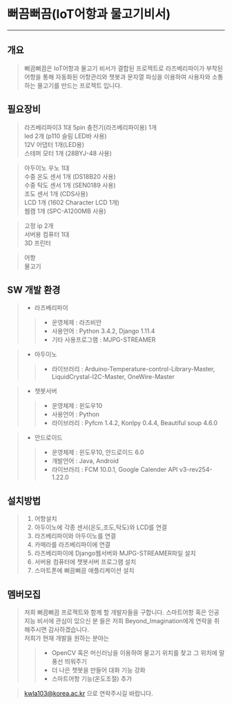#  뻐끔뻐끔(IoT어항과 물고기비서)
<hr/>

## 개요
> 뻐끔뻐끔은 IoT어항과 물고기 비서가 결합된 프로젝트로 라즈베리파이가 부착된 어항을 통해 자동화된 어항관리와 챗봇과 문자열 파싱을 이용하여 사용자와 소통하는 물고기를 만드는 프로젝트 입니다.

## 필요장비
> 라즈베리파이3 1대
> 5pin 충전기(라즈베리파이용) 1개  
> led 2개 (p110 슬림 LED바 사용)  
> 12V 어댑터 1개(LED용)  
> 스테퍼 모터 1개 (28BYJ-48 사용)  

> 아두이노 우노 1대  
> 수중 온도 센서 1개 (DS18B20 사용)  
> 수중 탁도 센서 1개 (SEN0189 사용)  
> 조도 센서 1개 (CDS사용)  
> LCD 1개 (1602 Character LCD 1개)  
> 웹캠 1개 (SPC-A1200MB 사용)  

> 고정 ip 2개  
> 서버용 컴퓨터 1대  
> 3D 프린터  

> 어항  
> 물고기

## SW 개발 환경
>+ 라즈베리파이
>>+ 운영체제 : 라즈비안
>>+ 사용언어 : Python 3.4.2, Django 1.11.4
>>+ 기타 사용프로그램 : MJPG-STREAMER

>+ 아두이노
>>+ 라이브러리 : Arduino-Temperature-control-Library-Master, LiquidCrystal-I2C-Master, OneWire-Master

>+ 챗봇서버
>>+ 운영체제 : 윈도우10
>>+ 사용언어 : Python
>>+ 라이브러리 : Pyfcm 1.4.2, Konlpy 0.4.4, Beautiful soup 4.6.0

>+ 안드로이드
>>+ 운영체제 : 윈도우10, 안드로이드 6.0
>>+ 개발언어 : Java, Android
>>+ 라이브러리 : FCM 10.0.1, Google Calender API v3-rev254-1.22.0
  

## 설치방법
> 1. 어항설치
> 2. 아두이노에 각종 센서(온도,조도,탁도)와 LCD를 연결
> 3. 라즈베리파이와 아두이노를 연결
> 4. 카메라를 라즈베리파이에 연결
> 5. 라즈베리파이에 Django웹서버와 MJPG-STREAMER파일 설치
> 6. 서버용 컴퓨터에 챗봇서버 프로그램 설치
> 7. 스마트폰에 뻐끔뻐끔 애플리케이션 설치

## 멤버모집
> 저희 뻐끔뻐끔 프로젝트와 함께 할 개발자들을 구합니다. 스마트어항 혹은 인공지능 비서에 관심이 있으신 분 들은 저희 Beyond_Imagination에게 연락을 취해주시면 감사하겠습니다.  
> 저희가 현재 개발을 원하는 분야는 
>> + OpenCV 혹은 머신러닝을 이용하여 물고기 위치를 찾고 그 위치에 말풍선 띄워주기
>> + 더 나은 챗봇을 만들어 대화 기능 강화
>> + 스마트어항 기능(온도조절) 추가  

> <kwla103@korea.ac.kr> 으로 연락주시길 바랍니다.
